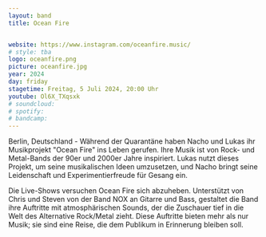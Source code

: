 ```yaml
---
layout: band
title: Ocean Fire


website: https://www.instagram.com/oceanfire.music/
# style: tba
logo: oceanfire.png
picture: oceanfire.jpg
year: 2024
day: friday
stagetime: Freitag, 5 Juli 2024, 20:00 Uhr
youtube: Ol6X_TXqsxk
# soundcloud:
# spotify:
# bandcamp:
---
```


Berlin, Deutschland - Während der Quarantäne haben Nacho und Lukas ihr Musikprojekt "Ocean Fire" ins Leben gerufen. Ihre Musik ist von Rock- und Metal-Bands der 90er und 2000er Jahre inspiriert. Lukas nutzt dieses Projekt, um seine musikalischen Ideen umzusetzen, und Nacho bringt seine Leidenschaft und Experimentierfreude für Gesang ein.

Die Live-Shows versuchen Ocean Fire sich abzuheben. Unterstützt von Chris und Steven von der Band NOX an Gitarre und Bass, gestaltet die Band ihre Auftritte mit atmosphärischen Sounds, der die Zuschauer tief in die Welt des Alternative Rock/Metal zieht. Diese Auftritte bieten mehr als nur Musik; sie sind eine Reise, die dem Publikum in Erinnerung bleiben soll.